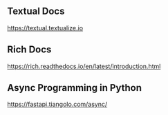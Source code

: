 ## Textual Docs
<a href="https://textual.textualize.io">https://textual.textualize.io</a>

## Rich Docs
<a href="https://rich.readthedocs.io/en/latest/introduction.html">https://rich.readthedocs.io/en/latest/introduction.html</a>

## Async Programming in Python
<a href="https://fastapi.tiangolo.com/async/">https://fastapi.tiangolo.com/async/</a>